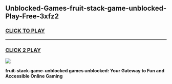
## Unblocked-Games-fruit-stack-game-unblocked-Play-Free-3xfz2
<h3>
<a href="https://premium76.site?title=fruit-stack-game-unblocked&ref=17A">CLICK TO PLAY</a></h3>
<hr>

<h3>
<a href="https://premium76.site?title=fruit-stack-game-unblocked&ref=17A">CLICK 2 PLAY</a>
  
</h3>

<a href="https://premium76.site?title=fruit-stack-game-unblocked&ref=17A"><img src="https://clearcache.store/games.png"></a>


**fruit-stack-game-unblocked games unblocked: Your Gateway to Fun and Accessible Online Gaming**
